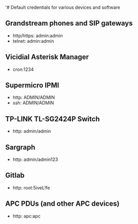 '# Default credentials for various devices and software

## Grandstream phones and SIP gateways
- http/https: admin:admin
- telnet: admin:admin

## Vicidial Asterisk Manager
- cron:1234

## Supermicro IPMI
- http: ADMIN/ADMIN
- ssh: ADMIN/ADMIN

## TP-LINK TL-SG2424P Switch
- http: admin/admin

## Sargraph
- http: admin/admin123

## Gitlab
- http: root:5iveL!fe

## APC PDUs (and other APC devices)
- http: apc:apc
